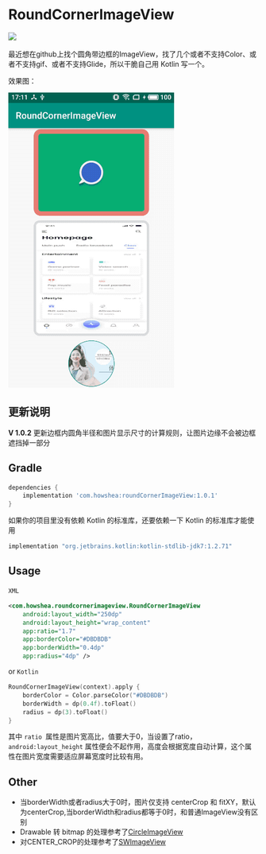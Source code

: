 # RoundCornerImageView

![](https://img.shields.io/badge/version-1.0.2-brightgreen.svg)

最近想在github上找个圆角带边框的ImageView，找了几个或者不支持Color、或者不支持gif、或者不支持Glide，所以干脆自己用 Kotlin 写一个。

效果图：

![](https://github.com/howshea/RoundCornerImageView/raw/master/gif/simple.gif)

## 更新说明

**V 1.0.2** 更新边框内圆角半径和图片显示尺寸的计算规则，让图片边缘不会被边框遮挡掉一部分

## Gradle


```groovy
dependencies {
    implementation 'com.howshea:roundCornerImageView:1.0.1'
}
```

如果你的项目里没有依赖 Kotlin 的标准库，还要依赖一下 Kotlin 的标准库才能使用

```groovy
implementation "org.jetbrains.kotlin:kotlin-stdlib-jdk7:1.2.71"
```

## Usage

`XML`

```xml
<com.howshea.roundcornerimageview.RoundCornerImageView
    android:layout_width="250dp"
    android:layout_height="wrap_content"
    app:ratio="1.7"
    app:borderColor="#DBDBDB"
    app:borderWidth="0.4dp"
    app:radius="4dp" />
```

or  `Kotlin`

```kotlin
RoundCornerImageView(context).apply {
    borderColor = Color.parseColor("#DBDBDB")
    borderWidth = dp(0.4f).toFloat()
    radius = dp(3).toFloat()
}
```

其中 `ratio `属性是图片宽高比，值要大于0，当设置了ratio，`android:layout_height` 属性便会不起作用，高度会根据宽度自动计算，这个属性在图片宽度需要适应屏幕宽度时比较有用。

## Other

- 当borderWidth或者radius大于0时，图片仅支持 centerCrop 和 fitXY，默认为centerCrop,当borderWidth和radius都等于0时，和普通ImageView没有区别
- Drawable 转 bitmap 的处理参考了[CircleImageView](https://github.com/hdodenhof/CircleImageView)
- 对CENTER_CROP的处理参考了[SWImageView](https://github.com/sw950729/SWImageView)